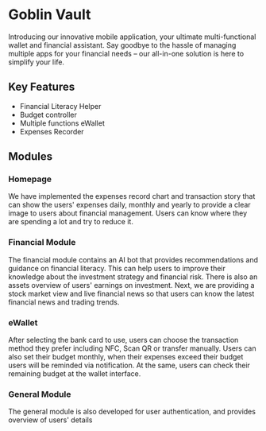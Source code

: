 # Goblin Vault
Introducing our innovative mobile application, your ultimate multi-functional wallet and financial assistant. Say goodbye to the hassle of managing multiple apps for your financial needs – our all-in-one solution is here to simplify your life.

## Key Features
- Financial Literacy Helper
- Budget controller
- Multiple functions eWallet
- Expenses Recorder

## Modules
### Homepage
We have implemented the expenses record chart and transaction story that can show the users' expenses daily, monthly and yearly to provide a clear image to users about financial management. Users can know where they are spending a lot and try to reduce it.
### Financial Module
The financial module contains an AI bot that provides recommendations and guidance on financial literacy. This can help users to improve their knowledge about the investment strategy and financial risk. There is also an assets overview of users' earnings on investment. Next, we are providing a stock market view and live financial news so that users can know the latest financial news and trading trends.
### eWallet
After selecting the bank card to use, users can choose the transaction method they prefer including NFC, Scan QR or transfer manually. Users can also set their budget monthly, when their expenses exceed their budget users will be reminded via notification. At the same, users can check their remaining budget at the wallet interface.
### General Module
The general module is also developed for user authentication, and provides overview of users' details

